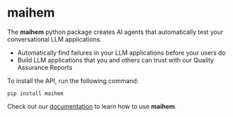 # maihem

The **maihem** python package creates AI agents that automatically test your conversational LLM applications.

- Automatically find failures in your LLM applications before your users do
- Build LLM applications that you and others can trust with our Quality Assurance Reports

To install the API, run the following command:
```
pip install maihem
```

Check out our [documentation](https://docs.maihem.ai/quickstart) to learn how to use **maihem**.
